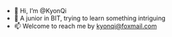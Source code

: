 - 👋 Hi, I’m @KyonQi
- 👀 A junior in BIT, trying to learn something intriguing 
- 📫 Welcome to reach me by kyonqi@foxmail.com

<!---
KyonQi/KyonQi is a ✨ special ✨ repository because its `README.md` (this file) appears on your GitHub profile.
You can click the Preview link to take a look at your changes.
--->

